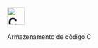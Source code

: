 # <img src="https://cdn.jsdelivr.net/gh/devicons/devicon/icons/c/c-original.svg" width="40" height="40" title="C"/>
Armazenamento de código C
